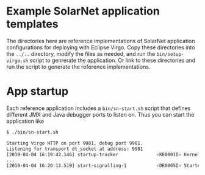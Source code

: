 # Example SolarNet application templates

The directories here are reference implementations of SolarNet application configurations for
deploying with Eclipse Virgo. Copy these directories into the `../..` directory, modify the files
as needed, and run the `bin/setup-virgo.sh` script to genrerate the application. Or link to these
directories and run the script to generate the reference implementations.

# App startup

Each reference application includes a `bin/sn-start.sh` script that defines different JMX and Java
debugger ports to listen on. Thus you can start the application like

```sh
$ ./bin/sn-start.sh

Starting Virgo HTTP on port 9081, debug port 9981.
Listening for transport dt_socket at address: 9981
[2019-04-04 16:19:42.146] startup-tracker              <KE0001I> Kernel starting. 
...
[2019-04-04 16:20:12.519] start-signalling-1           <DE0005I> Started plan 'net.solarnetwork.solaruser.plan' version '1.0.0'. 
```
